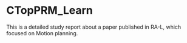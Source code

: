 # CTopPRM_Learn
This is a detailed study report about a paper published in RA-L, which focused on Motion planning.  
